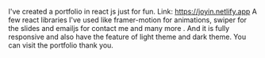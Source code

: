 I've created a portfolio in react js just for fun.
Link: https://joyin.netlify.app
A few react libraries I've used like framer-motion for animations, swiper for the slides and emailjs for contact me and many more . 
And it is fully responsive and also have the feature of light theme and dark theme.
You can visit the portfolio 
thank you. 
